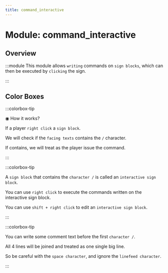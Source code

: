 ```yaml
---
title: command_interactive
---
```



# Module: command_interactive

## Overview
:::module
  This module allows `writing` commands on `sign blocks`, which can then be executed by `clicking` the sign.


:::
## Color Boxes

:::colorbox-tip

  ◉ How it works?
  
  
  
  If a player `right click` a `sign block`.
  
  We will check if the `facing texts` contains the `/` character.
  
  If contains, we will treat as the player issue the command.


:::

:::colorbox-tip

  A `sign block` that contains the `character /` is called an `interactive sign block`.
  
  You can use `right click` to execute the commands written on the interactive sign block.
  
  You can use `shift + right click` to edit an `interactive sign block`.


:::

:::colorbox-tip

  You can write some comment text before the first `character /`.
  
  All 4 lines will be joined and treated as one single big line.
  
  So be careful with the `space character`, and ignore the `linefeed character`.


:::

